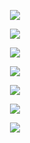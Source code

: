 <!-- Centered skill icons grouped by category -->

<!-- 🌐 Frontend -->
<p align="center">
  <img src="https://skillicons.dev/icons?i=html,css,js,ts,react,angular,nextjs,tailwind,bootstrap,htmx" />
</p>

<!-- 🧠 Backend -->
<p align="center">
  <img src="https://skillicons.dev/icons?i=nodejs,express,deno,bun,elysia,prisma,dotnet,java,py" />
</p>

<!-- 🗄️ Databases -->
<p align="center">
  <img src="https://skillicons.dev/icons?i=mysql,postgres,firebase" />
</p>

<!-- 🛠️ Tools & Platforms -->
<p align="center">
  <img src="https://skillicons.dev/icons?i=git,github,githubactions,vscode,visualstudio,figma,ps" />
</p>

<!-- 🧪 Package Managers -->
<p align="center">
  <img src="https://skillicons.dev/icons?i=npm,pnpm" />
</p>

<!-- 🐧 DevOps / OS -->
<p align="center">
  <img src="https://skillicons.dev/icons?i=docker,ubuntu" />
</p>

<!-- 🖥️ Desktop & Frameworks -->
<p align="center">
  <img src="https://skillicons.dev/icons?i=tauri,electron,bash" />
</p>



<!--START_SECTION:waka-->
<!--END_SECTION:waka-->


